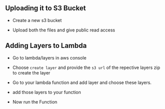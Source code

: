 ## Uploading it to S3 Bucket

- Create a new s3 bucket

- Upload both the files and give public read access 

## Adding Layers to Lambda

-  Go to lambda/layers in aws console
  
- Choose ``create layer`` and provide the ``s3 url`` of the repective layers zip to create the layer

- Go to your lambda function and add layer and choose these layers.

- add those layers to your function 

- Now run the Function